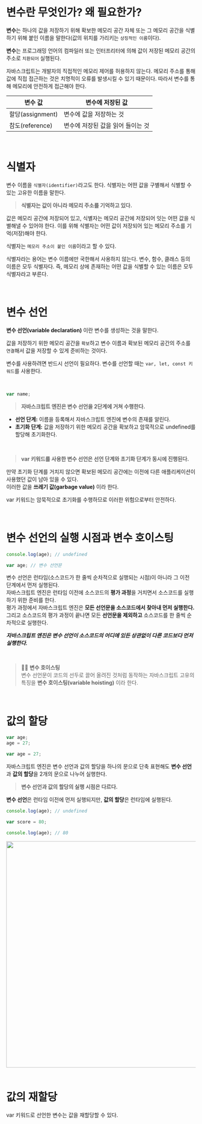 # 변수란 무엇인가? 왜 필요한가?

**변수**는 하나의 값을 저장하기 위해 확보한 메모리 공간 자체 또는 그 메모리 공간을 식별하기 위해 붙인 이름을 말한다(값의 위치를 가리키는 `상징적인 이름`이다).

**변수**는 프로그래밍 언어의 컴파일러 또는 인터프리터에 의해 값이 저장된 메모리 공간의 주소로 `치환되어` 실행된다.

자바스크립트는 개발자의 직접적인 메모리 제어를 허용하지 않는다. 메모리 주소를 통해 값에 직접 접근하는 것은 치명적이 오류를 발생시킬 수 있기 때문이다. 따라서 변수를 통해 메모리에 안전하게 접근해야 한다.

| 변수 값          | 변수에 저장된 값                  |
| ---------------- | --------------------------------- |
| 할당(assignment) | 변수에 값을 저장하는 것           |
| 참도(reference)  | 변수에 저장된 값을 읽어 들이는 것 |

<br>

# 식별자

변수 이름을 `식별자(identifier)`라고도 한다. 식별자는 어떤 값을 구별해서 식별할 수 있는 고유한 이름을 말한다.

> **식별자는 값이 아니라 메모리 주소를 기억하고 있다.**

값은 메모리 공간에 저장되어 있고, 식별자는 메모리 공간에 저장되어 잇는 어떤 값을 식별해낼 수 있어야 한다. 이를 위해 식별자는 어떤 값이 저장되어 있는 메모리 주소를 기억(저장)해야 한다.

식별자는 `메모리 주소이 붙인 이름`이라고 할 수 있다.

식별자라는 용어는 변수 이름에만 국한해서 사용하지 않는다. 변수, 함수, 클래스 등의 이름은 모두 식별자다. 즉, 메모리 상에 존재하는 어떤 값을 식별할 수 있는 이름은 모두 식별자라고 부른다.

<br>

# 변수 선언

**변수 선언(variable declaration)** 이란 변수를 생성하는 것을 말한다.

값을 저장하기 위한 메모리 공간을 `확보`하고 변수 이름과 확보된 메모리 공간의 주소를 `연결`해서 값을 저장할 수 있게 준비하는 것이다.

변수를 사용하려면 반드시 선언이 필요하다. 변수를 선언할 때는 `var, let, const 키워드`를 사용한다.

<br>

```jsx
var name;
```

> **자바스크립트 엔진은 변수 선언을 2단계에 거쳐 수행한다.**

-   **선언 단계:** 이름을 등록해서 자바스크립트 엔진에 변수의 존재를 알린다.
-   **초기화 단계:** 값을 저장하기 위한 메모리 공간을 확보하고 암묵적으로 undefined를 할당해 초기화한다.

<br>

> **var 키워드를 사용한 변수 선언은 선언 단계와 초기화 단계가 동시에 진행된다.**

만약 초기화 단계를 거치지 않으면 확보된 메모리 공간에는 이전에 다른 애플리케이션이 사용했던 값이 남아 있을 수 있다. <br> 이러한 값을 **쓰레기 값(garbage value)** 이라 한다.

var 키워드는 암묵적으로 초기화를 수행하므로 이러한 위험으로부터 안전하다.

<br>

# 변수 선언의 실행 시점과 변수 호이스팅

```jsx
console.log(age); // undefined

var age; // 변수 선언문
```

변수 선언은 런타임(소스코드가 한 줄씩 순차적으로 실행되는 시점)이 아니라 그 이전 단계에서 먼저 실행된다.<br>
자바스크립트 엔진은 런타임 이전에 소스코드의 **평가 과정**을 거치면서 소스코드를 실행하기 위한 준비를 한다.<br>
평가 과정에서 자바스크립트 엔진은 **모든 선언문을 소스코드에서 찾아내 먼저 실행한다.**<br>
그리고 소스코드의 평가 과정이 끝나면 모든 **선언문을 제외하고** 소스코드를 한 줄씩 순차적으로 실행한다.

**_자바스크립트 엔진은 변수 선언이 소스코드의 어디에 있든 상관없이 다른 코드보다 먼저 실행한다._**

<br>

> ✍🏻 **변수 호이스팅** <br>
> 변수 선언문이 코드의 선두로 끌어 올려진 것처럼 동작하는 자바스크립트 고유의 특징을 **변수 호이스팅(variable hoisting)** 이라 한다.

<br>

# 값의 할당

```jsx
var age;
age = 27;
```

```jsx
var age = 27;
```

자바스크립트 엔진은 변수 선언과 값의 할당을 하나의 문으로 단축 표현해도 **변수 선언**과 **값의 할당**을 2개의 문으로 나누어 실행한다.

> **변수 선언과 값의 할당의 실행 시점은 다르다.**

**변수 선언**은 런타임 이전에 먼저 실행되지만, **값의 할당**은 런타임에 실행된다.

```jsx
console.log(age); // undefined

var score = 80;

console.log(age); // 80
```

<div align="center">
<img width="600" src="https://user-images.githubusercontent.com/54847910/158745919-f9c5ab1d-6d69-456b-8778-6b14f687bf2c.png">
</div>

<br>

# 값의 재할당

var 키워드로 선언한 변수는 값을 재할당할 수 있다.
